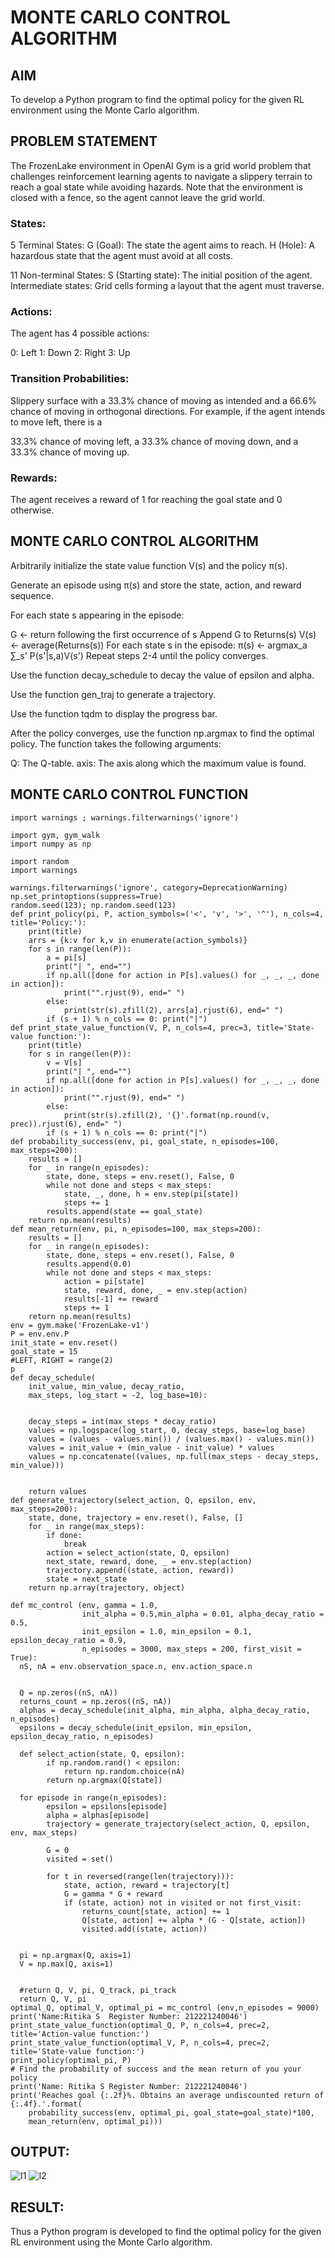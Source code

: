 # MONTE CARLO CONTROL ALGORITHM

## AIM
To develop a Python program to find the optimal policy for the given RL environment using the Monte Carlo algorithm.

## PROBLEM STATEMENT
The FrozenLake environment in OpenAI Gym is a grid world problem that challenges reinforcement learning agents to navigate a slippery terrain to reach a goal state while avoiding hazards. Note that the environment is closed with a fence, so the agent cannot leave the grid world.

### States:
5 Terminal States:
G (Goal): The state the agent aims to reach.
H (Hole): A hazardous state that the agent must avoid at all costs.

11 Non-terminal States:
S (Starting state): The initial position of the agent.
Intermediate states: Grid cells forming a layout that the agent must traverse.

### Actions:
The agent has 4 possible actions:

0: Left
1: Down
2: Right
3: Up

### Transition Probabilities:
Slippery surface with a 33.3% chance of moving as intended and a 66.6% chance of moving in orthogonal directions. For example, if the agent intends to move left, there is a

33.3% chance of moving left, a
33.3% chance of moving down, and a
33.3% chance of moving up.

### Rewards:
The agent receives a reward of 1 for reaching the goal state and 0 otherwise.

## MONTE CARLO CONTROL ALGORITHM
Arbitrarily initialize the state value function V(s) and the policy π(s).

Generate an episode using π(s) and store the state, action, and reward sequence.

For each state s appearing in the episode:

G ← return following the first occurrence of s Append G to Returns(s) V(s) ← average(Returns(s)) For each state s in the episode: π(s) ← argmax_a ∑_s' P(s'|s,a)V(s') Repeat steps 2-4 until the policy converges.

Use the function decay_schedule to decay the value of epsilon and alpha.

Use the function gen_traj to generate a trajectory.

Use the function tqdm to display the progress bar.

After the policy converges, use the function np.argmax to find the optimal policy. The function takes the following arguments:

Q: The Q-table. axis: The axis along which the maximum value is found.

## MONTE CARLO CONTROL FUNCTION
```
import warnings ; warnings.filterwarnings('ignore')

import gym, gym_walk
import numpy as np

import random
import warnings

warnings.filterwarnings('ignore', category=DeprecationWarning)
np.set_printoptions(suppress=True)
random.seed(123); np.random.seed(123)
def print_policy(pi, P, action_symbols=('<', 'v', '>', '^'), n_cols=4, title='Policy:'):
    print(title)
    arrs = {k:v for k,v in enumerate(action_symbols)}
    for s in range(len(P)):
        a = pi[s]
        print("| ", end="")
        if np.all([done for action in P[s].values() for _, _, _, done in action]):
            print("".rjust(9), end=" ")
        else:
            print(str(s).zfill(2), arrs[a].rjust(6), end=" ")
        if (s + 1) % n_cols == 0: print("|")
def print_state_value_function(V, P, n_cols=4, prec=3, title='State-value function:'):
    print(title)
    for s in range(len(P)):
        v = V[s]
        print("| ", end="")
        if np.all([done for action in P[s].values() for _, _, _, done in action]):
            print("".rjust(9), end=" ")
        else:
            print(str(s).zfill(2), '{}'.format(np.round(v, prec)).rjust(6), end=" ")
        if (s + 1) % n_cols == 0: print("|")
def probability_success(env, pi, goal_state, n_episodes=100, max_steps=200):
    results = []
    for _ in range(n_episodes):
        state, done, steps = env.reset(), False, 0
        while not done and steps < max_steps:
            state, _, done, h = env.step(pi[state])
            steps += 1
        results.append(state == goal_state)
    return np.mean(results)
def mean_return(env, pi, n_episodes=100, max_steps=200):
    results = []
    for _ in range(n_episodes):
        state, done, steps = env.reset(), False, 0
        results.append(0.0)
        while not done and steps < max_steps:
            action = pi[state]
            state, reward, done, _ = env.step(action)
            results[-1] += reward
            steps += 1
    return np.mean(results)
env = gym.make('FrozenLake-v1')
P = env.env.P
init_state = env.reset()
goal_state = 15
#LEFT, RIGHT = range(2)
p
def decay_schedule(
    init_value, min_value, decay_ratio,
    max_steps, log_start = -2, log_base=10):


    decay_steps = int(max_steps * decay_ratio)
    values = np.logspace(log_start, 0, decay_steps, base=log_base)
    values = (values - values.min()) / (values.max() - values.min())
    values = init_value + (min_value - init_value) * values
    values = np.concatenate((values, np.full(max_steps - decay_steps, min_value)))


    return values
def generate_trajectory(select_action, Q, epsilon, env, max_steps=200):
    state, done, trajectory = env.reset(), False, []
    for _ in range(max_steps):
        if done:
            break
        action = select_action(state, Q, epsilon)
        next_state, reward, done, _ = env.step(action)
        trajectory.append((state, action, reward))
        state = next_state
    return np.array(trajectory, object)

def mc_control (env, gamma = 1.0,
                init_alpha = 0.5,min_alpha = 0.01, alpha_decay_ratio = 0.5,
                init_epsilon = 1.0, min_epsilon = 0.1, epsilon_decay_ratio = 0.9,
                n_episodes = 3000, max_steps = 200, first_visit = True):
  nS, nA = env.observation_space.n, env.action_space.n


  Q = np.zeros((nS, nA))
  returns_count = np.zeros((nS, nA))
  alphas = decay_schedule(init_alpha, min_alpha, alpha_decay_ratio, n_episodes)
  epsilons = decay_schedule(init_epsilon, min_epsilon, epsilon_decay_ratio, n_episodes)

  def select_action(state, Q, epsilon):
        if np.random.rand() < epsilon:
            return np.random.choice(nA)
        return np.argmax(Q[state])

  for episode in range(n_episodes):
        epsilon = epsilons[episode]
        alpha = alphas[episode]
        trajectory = generate_trajectory(select_action, Q, epsilon, env, max_steps)

        G = 0
        visited = set()

        for t in reversed(range(len(trajectory))):
            state, action, reward = trajectory[t]
            G = gamma * G + reward
            if (state, action) not in visited or not first_visit:
                returns_count[state, action] += 1
                Q[state, action] += alpha * (G - Q[state, action])
                visited.add((state, action))


  pi = np.argmax(Q, axis=1)
  V = np.max(Q, axis=1)


  #return Q, V, pi, Q_track, pi_track
  return Q, V, pi
optimal_Q, optimal_V, optimal_pi = mc_control (env,n_episodes = 9000)
print('Name:Ritika S  Register Number: 212221240046')
print_state_value_function(optimal_Q, P, n_cols=4, prec=2, title='Action-value function:')
print_state_value_function(optimal_V, P, n_cols=4, prec=2, title='State-value function:')
print_policy(optimal_pi, P)
# Find the probability of success and the mean return of you your policy
print('Name: Ritika S Register Number: 212221240046')
print('Reaches goal {:.2f}%. Obtains an average undiscounted return of {:.4f}.'.format(
    probability_success(env, optimal_pi, goal_state=goal_state)*100,
    mean_return(env, optimal_pi)))
```


## OUTPUT:
![I1](https://github.com/user-attachments/assets/a36fabad-a6f3-4e07-866e-53251887742b)
![I2](https://github.com/user-attachments/assets/07f964db-372e-4693-96d1-e22b68e0d7ad)


## RESULT:
Thus a Python program is developed to find the optimal policy for the given RL environment using the Monte Carlo algorithm.

